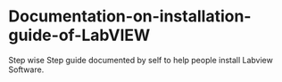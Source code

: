 # Documentation-on-installation-guide-of-LabVIEW
Step wise Step guide documented by self to help people install Labview Software.
